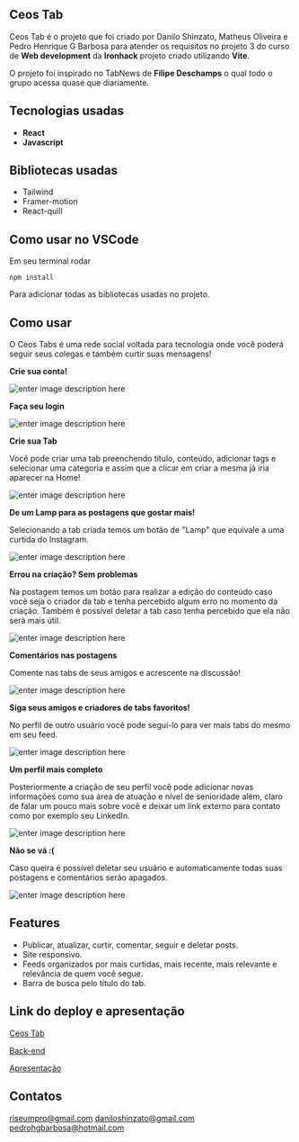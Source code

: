 ## Ceos Tab

Ceos Tab é o projeto que foi criado por Danilo Shinzato, Matheus Oliveira e Pedro Henrique G Barbosa para atender os requisitos no projeto 3 do curso de **Web development** da **Ironhack** projeto criado utilizando **Vite**.

O projeto foi inspirado no TabNews de **Filipe Deschamps** o qual todo o grupo acessa quase que diariamente.

 ## Tecnologias usadas 
- **React**
- **Javascript**

## Bibliotecas usadas
- Tailwind
- Framer-motion
- React-quill

## Como usar no VSCode

Em seu terminal rodar

````
npm install
````

Para adicionar todas as bibliotecas usadas no projeto.

## Como usar 


O Ceos Tabs é uma rede social voltada para tecnologia onde você poderá seguir seus colegas e também curtir suas mensagens!

**Crie sua conta!**

![enter image description here](https://i.imgur.com/GCyvbXl.png)

**Faça seu login**

![enter image description here](https://i.imgur.com/mr5wXtw.png)

**Crie sua Tab**

Você pode criar uma tab preenchendo título, conteúdo, adicionar tags e selecionar uma categoria e assim que a clicar em criar a mesma já iria aparecer na Home!


![enter image description here](https://i.imgur.com/shT6MLl.png)

**De um Lamp para as postagens que gostar mais!**

Selecionando a tab criada temos um botão de "Lamp" que equivale a uma curtida do Instagram.


![enter image description here](https://i.imgur.com/9fiKnVB.png)


**Errou na criação? Sem problemas**

Na postagem temos um botão para realizar a edição do conteúdo caso você seja o criador da tab  e tenha percebido algum erro no momento da criação. Também é possível deletar a tab caso tenha percebido que ela não será mais útil.


![enter image description here](https://i.imgur.com/5pXE4iG.png)


**Comentários nas postagens**

Comente nas tabs de seus amigos e acrescente na discussão!


![enter image description here](https://i.imgur.com/KUcwcTa.png)

**Siga seus amigos e criadores de tabs favoritos!**

No perfil de outro usuário você pode segui-lo para ver mais tabs do mesmo em seu feed.


![enter image description here](https://i.imgur.com/vwd1Iex.png)

**Um perfil mais completo**

Posteriormente a criação de seu perfil você pode adicionar novas informações como sua área de atuação e nível de senioridade além, claro de falar um pouco mais sobre você e deixar um link externo para contato como por exemplo seu LinkedIn.


![enter image description here](https://i.imgur.com/u5lqVBT.png)

**Não se vá :(**

Caso queira é possível deletar seu usuário e automaticamente todas suas postagens e comentários serão apagados.


![enter image description here](https://i.imgur.com/NwsoB8N.png)

## Features

- Publicar, atualizar, curtir, comentar, seguir e deletar posts.
- Site responsivo.
- Feeds organizados por mais curtidas, mais recente, mais relevante e relevância de quem você segue.
- Barra de busca pelo título do tab.
  

## Link do deploy e apresentação

[Ceos Tab](https://ceos-tab.vercel.app/)

[Back-end](https://github.com/olivermatheus-dev/project3-server)



[Apresentação](https://docs.google.com/presentation/d/1C9CTV23978u2TRAckSKa9F0SR5VrpoKOpCM-i5UEBdw/edit?usp=sharing)

## Contatos

riseumpro@gmail.com
daniloshinzato@gmail.com
pedrohgbarbosa@hotmail.com
